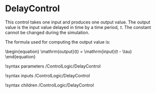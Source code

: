 # DelayControl

This control takes one input and produces one output value.  The output value is the input value
delayed in time by a time period, $\tau$.  The constant cannot be changed during the simulation.

The formula used for computing the output value is:

\begin{equation}
\mathrm{output}(t) = \mathrm{input}(t - \tau)
\end{equation}

!syntax parameters /ControlLogic/DelayControl

!syntax inputs /ControlLogic/DelayControl

!syntax children /ControlLogic/DelayControl
